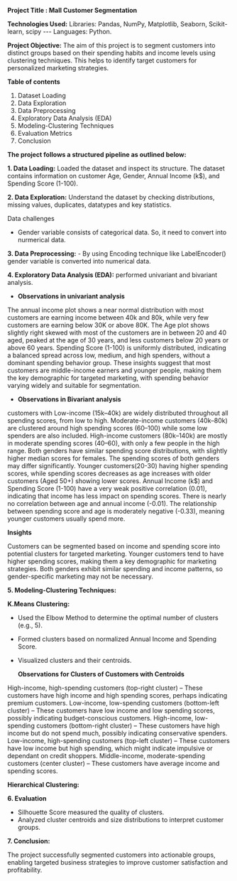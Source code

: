 **Project Title : Mall Customer Segmentation**

**Technologies Used:** Libraries: Pandas, NumPy, Matplotlib, Seaborn, Scikit-learn, scipy --- Languages: Python.

**Project Objective:** The aim of this project is to segment customers into distinct groups based on their spending habits and income levels using clustering techniques. This helps to identify target customers for personalized marketing strategies.

**Table of contents**
1. Dataset Loading
2. Data Exploration
3. Data Preprocessing
4. Exploratory Data Analysis (EDA)
5. Modeling-Clustering Techniques
6. Evaluation Metrics
7. Conclusion

**The project follows a structured pipeline as outlined below:**

  **1. Data Loading:** Loaded the dataset and inspect its structure. The dataset contains information on customer Age, Gender, Annual Income (k$), and Spending Score (1-100).

  **2. Data Exploration:** Understand the dataset by checking distributions, missing values, duplicates, datatypes and key statistics.

Data challenges 

- Gender variable consists of categorical data. So, it need to convert into nurmerical data.

**3. Data Preprocessing:** - By using Encoding technique like LabelEncoder() gender variable is converted into numerical data.

**4. Exploratory Data Analysis (EDA):** performed univariant and bivariant analysis.

- **Observations in univariant analysis** 

The annual income plot shows a near normal distribution with most customers are earning income between 40k and 80k, while very few customers are earning below 30K or above 80K. The Age plot shows slightly right skewed with most of the customers are in between 20 and 40 aged, peaked at the age of 30 years, and less customers below 20 years or above 60 years. Spending Score (1-100) is uniformly distributed, indicating a balanced spread across low, medium, and high spenders, without a dominant spending behavior group. These insights suggest that most customers are middle-income earners and younger people, making them the key demographic for targeted marketing, with spending behavior varying widely and suitable for segmentation.

- **Observations in Bivariant analysis**

customers with Low-income (15k–40k) are widely distributed throughout all spending scores, from low to high. Moderate-income customers (40k–80k) are clustered around high spending scores (60–100) while some low spenders are also included. High-income customers (80k–140k) are mostly in moderate spending scores (40–60), with only a few people in the high range. Both genders have similar spending score distributions, with slightly higher median scores for females. The spending scores of both genders may differ significantly. Younger customers(20-30) having higher spending scores, while spending scores decreases as age increases with older customers (Aged 50+) showing lower scores. Annual Income (k$) and Spending Score (1-100) have a very weak positive correlation (0.01), indicating that income has less impact on spending scores. There is nearly no correlation between age and annual income (-0.01). The relationship between spending score and age is moderately negative (-0.33), meaning younger customers usually spend more.

**Insights**

Customers can be segmented based on income and spending score into potential clusters for targeted marketing. Younger customers tend to have higher spending scores, making them a key demographic for marketing strategies. Both genders exhibit similar spending and income patterns, so gender-specific marketing may not be necessary.

**5. Modeling-Clustering Techniques:** 

**K.Means Clustering:**

- Used the Elbow Method to determine the optimal number of clusters (e.g., 5).
- Formed clusters based on normalized Annual Income and Spending Score.
- Visualized clusters and their centroids.

  **Observations for Clusters of Customers with Centroids**

High-income, high-spending customers (top-right cluster) – These customers have high income and high spending scores, perhaps indicating premium customers. Low-income, low-spending customers (bottom-left cluster) – These customers have low income and low spending scores, possibly indicating budget-conscious customers. High-income, low-spending customers (bottom-right cluster) – These customers have high income but do not spend much, possibly indicating conservative spenders. Low-income, high-spending customers (top-left cluster) – These customers have low income but high spending, which might indicate impulsive or dependant on credit shoppers. Middle-income, moderate-spending customers (center cluster) – These customers have average income and spending scores.

**Hierarchical Clustering:**


**6. Evaluation**
  
- Silhouette Score measured the quality of clusters.
- Analyzed cluster centroids and size distributions to interpret customer groups.

**7. Conclusion:** 

The project successfully segmented customers into actionable groups, enabling targeted business strategies to improve customer satisfaction and profitability.

